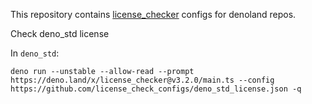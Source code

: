This repository contains [license_checker](https://github.com/kt3k/deno_license_checker) configs for denoland repos.

Check deno_std license

In `deno_std`:

```
deno run --unstable --allow-read --prompt https://deno.land/x/license_checker@v3.2.0/main.ts --config https://github.com/license_check_configs/deno_std_license.json -q
```
